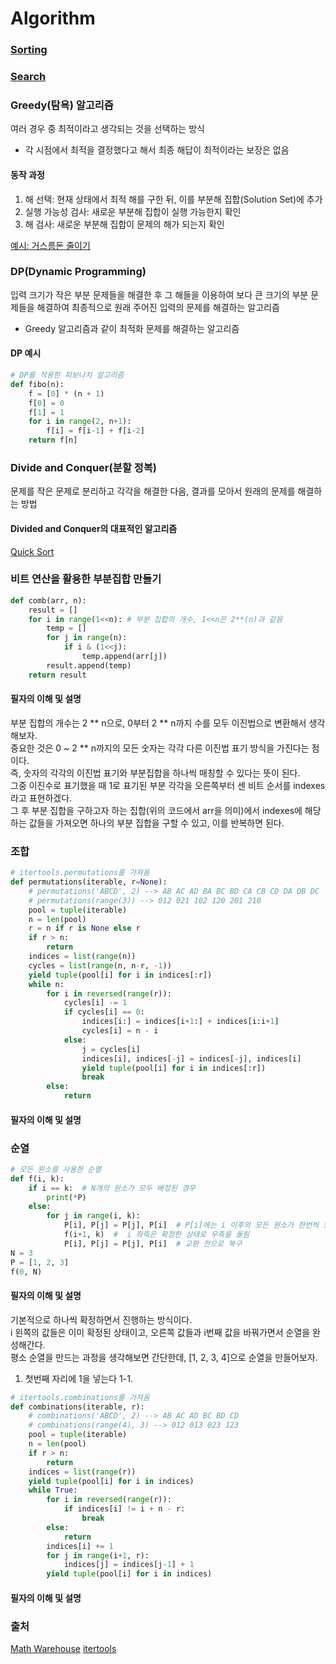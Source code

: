 # Algorithm

### [Sorting](./Sorting.md)
### [Search](./Search.md)

### Greedy(탐욕) 알고리즘
여러 경우 중 최적이라고 생각되는 것을 선택하는 방식
- 각 시점에서 최적을 결정했다고 해서 최종 해답이 최적이라는 보장은 없음

#### 동작 과정
1. 해 선택: 현재 상태에서 최적 해를 구한 뒤, 이를 부분해 집합(Solution Set)에 추가
2. 실행 가능성 검사: 새로운 부분해 집합이 실행 가능한지 확인
3. 해 검사: 새로운 부분해 집합이 문제의 해가 되는지 확인  

[예시: 거스름돈 줄이기](https://www.acmicpc.net/problem/5585)


### DP(Dynamic Programming)
입력 크기가 작은 부분 문제들을 해결한 후 그 해들을 이용하여 보다 큰 크기의 부분 문제들을 해결하여 최종적으로 원래 주어진 입력의 문제를 해결하는 알고리즘
- Greedy 알고리즘과 같이 최적화 문제를 해결하는 알고리즘
#### DP 예시

```python
# DP를 적용한 피보나치 알고리즘
def fibo(n):
    f = [0] * (n + 1)
    f[0] = 0
    f[1] = 1
    for i in range(2, n+1):
        f[i] = f[i-1] + f[i-2]
    return f[n]
```


### Divide and Conquer(분할 정복)
문제를 작은 문제로 분리하고 각각을 해결한 다음, 결과를 모아서 원래의 문제를 해결하는 방법
#### Divided and Conquer의 대표적인 알고리즘
[Quick Sort](./Sorting.md#quick-sort)


### 비트 연산을 활용한 부분집합 만들기
```python
def comb(arr, n):
    result = []
    for i in range(1<<n): # 부분 집합의 개수, 1<<n은 2**(n)과 같음
        temp = []
        for j in range(n):
            if i & (1<<j):
                temp.append(arr[j])
        result.append(temp)
    return result
```
#### 필자의 이해 및 설명
부분 집합의 개수는 2 ** n으로, 0부터 2 ** n까지 수를 모두 이진법으로 변환해서 생각해보자.  
중요한 것은 0 ~ 2 ** n까지의 모든 숫자는 각각 다른 이진법 표기 방식을 가진다는 점이다.  
즉, 숫자의 각각의 이진법 표기와 부분집합을 하나씩 매칭할 수 있다는 뜻이 된다.  
그중 이진수로 표기했을 때 1로 표기된 부분 각각을 오른쪽부터 센 비트 순서를 indexes라고 표현하겠다.  
그 후 부분 집합을 구하고자 하는 집합(위의 코드에서 arr을 의미)에서 indexes에 해당하는 값들을 가져오면 하나의 부분 집합을 구할 수 있고, 이를 반복하면 된다.

### 조합
```python
# itertools.permutations를 가져옴
def permutations(iterable, r=None):
    # permutations('ABCD', 2) --> AB AC AD BA BC BD CA CB CD DA DB DC
    # permutations(range(3)) --> 012 021 102 120 201 210
    pool = tuple(iterable)
    n = len(pool)
    r = n if r is None else r
    if r > n:
        return
    indices = list(range(n))
    cycles = list(range(n, n-r, -1))
    yield tuple(pool[i] for i in indices[:r])
    while n:
        for i in reversed(range(r)):
            cycles[i] -= 1
            if cycles[i] == 0:
                indices[i:] = indices[i+1:] + indices[i:i+1]
                cycles[i] = n - i
            else:
                j = cycles[i]
                indices[i], indices[-j] = indices[-j], indices[i]
                yield tuple(pool[i] for i in indices[:r])
                break
        else:
            return
```
#### 필자의 이해 및 설명

### 순열
```python
# 모든 원소를 사용한 순열
def f(i, k):
    if i == k:  # N개의 원소가 모두 배정된 경우
        print(*P)
    else:
        for j in range(i, k):
            P[i], P[j] = P[j], P[i]  # P[i]에는 i 이후의 모든 원소가 한번씩 왔다 감
            f(i+1, k)  #  i 좌측은 확정한 상태로 우측을 돌림
            P[i], P[j] = P[j], P[i]  # 교환 전으로 복구
N = 3
P = [1, 2, 3]
f(0, N)
```
#### 필자의 이해 및 설명
기본적으로 하나씩 확정하면서 진행하는 방식이다.  
i 왼쪽의 값들은 이미 확정된 상태이고, 오른쪽 값들과 i번째 값을 바꿔가면서 순열을 완성해간다.  
평소 순열을 만드는 과정을 생각해보면 간단한데, [1, 2, 3, 4]으로 순열을 만들어보자.
1. 첫번째 자리에 1을 넣는다
1-1. 
```python
# itertools.combinations를 가져옴
def combinations(iterable, r):
    # combinations('ABCD', 2) --> AB AC AD BC BD CD
    # combinations(range(4), 3) --> 012 013 023 123
    pool = tuple(iterable)
    n = len(pool)
    if r > n:
        return
    indices = list(range(r))
    yield tuple(pool[i] for i in indices)
    while True:
        for i in reversed(range(r)):
            if indices[i] != i + n - r:
                break
        else:
            return
        indices[i] += 1
        for j in range(i+1, r):
            indices[j] = indices[j-1] + 1
        yield tuple(pool[i] for i in indices)
```
#### 필자의 이해 및 설명


### 출처

[Math Warehouse](https://www.mathwarehouse.com/programming/gifs/binary-vs-linear-search.php)
[itertools](https://docs.python.org/ko/3/library/itertools.html#module-itertools)